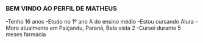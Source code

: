 ### BEM VINDO AO PERFIL DE MATHEUS

-Tenho 16 anos
-Etudo no 1º ano A do ensino médio
-Estou cursando Alura
-Moro atualmente em Paiçandu, Paraná, Bela vista 2
-Cursei durante 5 meses farmacia
